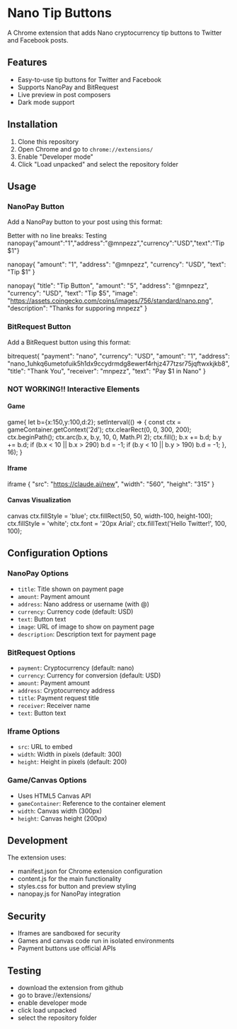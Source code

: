 # Nano Tip Buttons

A Chrome extension that adds Nano cryptocurrency tip buttons to Twitter and Facebook posts.

## Features
- Easy-to-use tip buttons for Twitter and Facebook
- Supports NanoPay and BitRequest
- Live preview in post composers
- Dark mode support

## Installation

1. Clone this repository
2. Open Chrome and go to `chrome://extensions/`
3. Enable "Developer mode"
4. Click "Load unpacked" and select the repository folder

## Usage

### NanoPay Button

Add a NanoPay button to your post using this format:

Better with no line breaks:
Testing nanopay{"amount":"1","address":"@mnpezz","currency":"USD","text":"Tip $1"}

nanopay{
  "amount": "1",
  "address": "@mnpezz",
  "currency": "USD",
  "text": "Tip $1"
}

nanopay{
"title": "Tip Button",
"amount": "5",
"address": "@mnpezz",
"currency": "USD",
"text": "Tip $5",
"image": "https://assets.coingecko.com/coins/images/756/standard/nano.png",
"description": "Thanks for supporing mnpezz"
}


### BitRequest Button

Add a BitRequest button using this format:

bitrequest{
"payment": "nano",
"currency": "USD",
"amount": "1",
"address": "nano_1uhkq6umetofuik5h1dx9ccydrmdg8ewerf4rhjz477tzsr75jqftwxkjkb8",
"title": "Thank You",
"receiver": "mnpezz",
"text": "Pay $1 in Nano"
}


### NOT WORKING!! Interactive Elements

#### Game
game{
let b={x:150,y:100,d:2};
setInterval(() => {
const ctx = gameContainer.getContext('2d');
ctx.clearRect(0, 0, 300, 200);
ctx.beginPath();
ctx.arc(b.x, b.y, 10, 0, Math.PI 2);
ctx.fill();
b.x += b.d;
b.y += b.d;
if (b.x < 10 || b.x > 290) b.d = -1;
if (b.y < 10 || b.y > 190) b.d = -1;
}, 16);
}


#### Iframe
iframe
{
"src": "https://claude.ai/new",
"width": "560",
"height": "315"
}


#### Canvas Visualization
canvas
ctx.fillStyle = 'blue';
ctx.fillRect(50, 50, width-100, height-100);
ctx.fillStyle = 'white';
ctx.font = '20px Arial';
ctx.fillText('Hello Twitter!', 100, 100);

## Configuration Options

### NanoPay Options
- `title`: Title shown on payment page
- `amount`: Payment amount
- `address`: Nano address or username (with @)
- `currency`: Currency code (default: USD)
- `text`: Button text
- `image`: URL of image to show on payment page
- `description`: Description text for payment page

### BitRequest Options
- `payment`: Cryptocurrency (default: nano)
- `currency`: Currency for conversion (default: USD)
- `amount`: Payment amount
- `address`: Cryptocurrency address
- `title`: Payment request title
- `receiver`: Receiver name
- `text`: Button text

### Iframe Options
- `src`: URL to embed
- `width`: Width in pixels (default: 300)
- `height`: Height in pixels (default: 200)

### Game/Canvas Options
- Uses HTML5 Canvas API
- `gameContainer`: Reference to the container element
- `width`: Canvas width (300px)
- `height`: Canvas height (200px)

## Development

The extension uses:
- manifest.json for Chrome extension configuration
- content.js for the main functionality
- styles.css for button and preview styling
- nanopay.js for NanoPay integration

## Security

- Iframes are sandboxed for security
- Games and canvas code run in isolated environments
- Payment buttons use official APIs

## Testing

- download the extension from github
- go to brave://extensions/
- enable developer mode
- click load unpacked
- select the repository folder